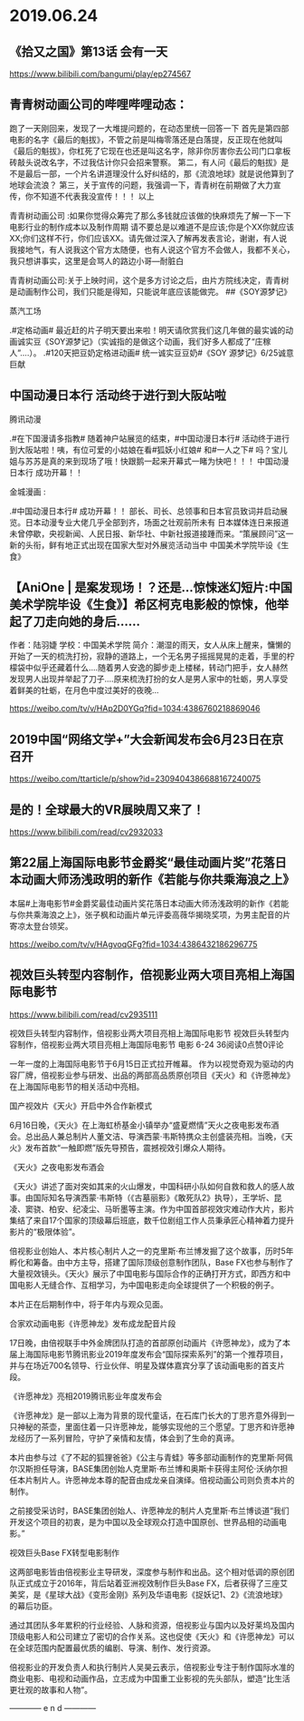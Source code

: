 # 2019.06.24


## 《拾又之国》第13话 会有一天

https://www.bilibili.com/bangumi/play/ep274567
 

 
## 青青树动画公司的哔哩哔哩动态：

跑了一天刚回来，发现了一大堆提问题的，在动态里统一回答一下
首先是第四部电影的名字《最后的魁拔》，不管之前是叫梅零落还是白落提，反正现在他就叫《最后的魁拔》，你杠死了它现在也还是叫这名字，除非你厉害你去公司门口拿板砖敲头说改名字，不过我估计你只会招来警察。
第二，有人问《最后的魁拔》是不是最后一部，一个片名讲道理没什么好纠结的，那《流浪地球》就是说他算到了地球会流浪？
第三，关于宣传的问题，我强调一下，青青树在前期做了大力宣传，你不知道不代表我没宣传！！！
以上

青青树动画公司 :如果你觉得众筹完了那么多钱就应该做的快麻烦先了解一下一下电影行业的制作成本以及制作周期
请不要总是以难道不是应该;你是个XX你就应该XX;你们这样不行，你们应该XX。请先做过深入了解再发表言论，谢谢，有人说我接地气，有人说我这个官方太随便，也有人说这个官方不会做人，我都不关心，我只想讲事实，这里是会骂人的路边小哥—耐脏白

青青树动画公司:关于上映时间，这个是多方讨论之后，由片方院线决定，青青树是动画制作公司，我们只能是得知，只能说年底应该能做完。
##《SOY源梦记》

蒸汽工场

.#定格动画# 最近赶的片子明天要出来啦！明天请欣赏我们这几年做的最实诚的动画诚实豆《SOY源梦记》（实诚指的是做这个动画，我们好多人都成了“庄稼人”....）。
.#120天把豆奶定格进动画# 统一诚实豆豆奶#《SOY 源梦记》6/25诚意巨献
## 中国动漫日本行  活动终于进行到大阪站啦

腾讯动漫                       

.#在下国漫请多指教# 随着神户站展览的结束，#中国动漫日本行# 活动终于进行到大阪站啦！咦，有位可爱的小姑娘在看#狐妖小红娘# 和#一人之下# 吗？宝儿姐与苏苏是真的来到现场了哦！快跟鹅一起来开幕式一睹为快吧！！！
 中国动漫日本行 成功开幕！！

金城漫画  :

.#中国动漫日本行# 成功开幕！！
部长、司长、总领事和日本官员致词并启动展览。日本动漫专业大佬几乎全部到齐，场面之壮观前所未有  日本媒体连日来报道未曾停歇，央视新闻、人民日报、新华社、中新社报道接踵而来。“策展顾问”这一新的头衔，鲜有地正式出现在国家大型对外展览活动当中
中国美术学院毕设《生食》

## 【AniOne | 是案发现场！？还是...惊悚迷幻短片:中国美术学院毕设《生食》】希区柯克电影般的惊悚，他举起了刀走向她的身后......
作者：陆羽婕
学校：中国美术学院
简介：潮湿的雨天，女人从床上醒来，慵懒的开始了一天的梳洗打扮，寂静的道路上，一个无名男子摇摇晃晃的走着，手里的柠檬袋中似乎还藏着什么....随着男人安逸的脚步走上楼梯，转动门把手，女人赫然发现男人出现并举起了刀子....原来梳洗打扮的女人是男人家中的牡蛎，男人享受着鲜美的牡蛎，在月色中度过美好的夜晚...

https://weibo.com/tv/v/HAp2D0YGq?fid=1034:4386760218869046
## 2019中国“网络文学+”大会新闻发布会6月23日在京召开

https://weibo.com/ttarticle/p/show?id=2309404386688167240075
## 是的！全球最大的VR展映周又来了！

https://www.bilibili.com/read/cv2932033
##  第22届上海国际电影节金爵奖“最佳动画片奖”花落日本动画大师汤浅政明的新作《若能与你共乘海浪之上》

本届#上海电影节#金爵奖最佳动画片奖花落日本动画大师汤浅政明的新作《若能与你共乘海浪之上》，张子枫和动画片单元评委高薇华揭晓奖项，为男主配音的片寄凉太登台领奖。

https://weibo.com/tv/v/HAgvoqGFg?fid=1034:4386432186296775 



 
## 视效巨头转型内容制作，倍视影业两大项目亮相上海国际电影节

https://www.bilibili.com/read/cv2935111

视效巨头转型内容制作，倍视影业两大项目亮相上海国际电影节
视效巨头转型内容制作，倍视影业两大项目亮相上海国际电影节
电影 6-24 36阅读0点赞0评论

一年一度的上海国际电影节于6月15日正式拉开帷幕。 作为以视觉奇观为驱动的内容厂牌，倍视影业参与研发、出品的两部高品质原创项目《天火》和《许愿神龙》在上海国际电影节的相关活动中亮相。




国产视效片《天火》开启中外合作新模式

6月16日晚，《天火》在上海虹桥基金小镇举办“盛夏燃情”天火之夜电影发布酒会。总出品人兼总制片人董文洁、导演西蒙·韦斯特携众主创盛装亮相。当晚，《天火》发布首款“一触即燃”版先导预告，震撼视效引爆众人期待。

《天火》之夜电影发布酒会

《天火》讲述了面对突如其来的火山爆发，中国科研小队如何自救和救人的感人故事。由国际知名导演西蒙·韦斯特（《古墓丽影》《敢死队2》执导），王学圻、昆凌、窦骁、柏安、纪凌尘、马昕墨等主演。作为中国首部视效灾难动作大片，影片集结了来自17个国家的顶级幕后班底，数千位剧组工作人员秉承匠心精神着力提升影片的“极限体验”。

倍视影业创始人、本片核心制片人之一的克里斯·布兰博发掘了这个故事，历时5年孵化和筹备。由中方主导，搭建了国际顶级创意制作团队，Base FX也参与制作了大量视效镜头。《天火》展示了中国电影与国际合作的正确打开方式，即西方和中国电影人无缝合作、互相学习，为中国电影走向全球提供了一个积极的例子。

本片正在后期制作中，将于年内与观众见面。




合家欢动画电影《许愿神龙》发布成龙配音片段 

17日晚，由倍视联手中外金牌团队打造的首部原创动画片《许愿神龙》，成为了本届上海国际电影节腾讯影业2019年度发布会“国际探索系列”的第一个推荐项目，并与在场近700名领导、行业伙伴、明星及媒体嘉宾分享了该动画电影的首支片段。

《许愿神龙》亮相2019腾讯影业年度发布会

《许愿神龙》是一部以上海为背景的现代童话，在石库门长大的丁思齐意外得到一只神秘的茶壶，里面住着一只许愿神龙，能够实现他的三个愿望。丁思齐和许愿神龙经历了一系列冒险，守护了亲情和友情，体会到了生命的真谛。

本片由参与过《了不起的狐狸爸爸》《公主与青蛙》等多部动画制作的克里斯·阿佩尔汉斯担任导演，BASE集团创始人克里斯·布兰博和奥斯卡获得主阿伦·沃纳尔担任本片制片人。许愿神龙本尊的配音由成龙亲自演绎。倍视动画公司则负责本片的制作。

之前接受采访时，BASE集团创始人、许愿神龙的制片人克里斯·布兰博谈道“我们开发这个项目的初衷，是为中国以及全球观众打造中国原创、世界品相的动画电影。”




视效巨头Base FX转型电影制作

这两部电影皆由倍视影业主导研发，深度参与制作和出品。这个相对低调的原创团队正式成立于2016年，背后站着亚洲视效制作巨头Base FX，后者获得了三座艾美奖，是《星球大战》《变形金刚》系列及华语电影《捉妖记1、2》《流浪地球》的幕后功臣。

通过其团队多年累积的行业经验、人脉和资源，倍视影业与国内以及好莱坞及国内顶级电影人和公司建立了密切的合作关系。这也促使《天火》和《许愿神龙》可以在全球范围内配置最优质的编剧、导演、制作、发行资源。

倍视影业的开发负责人和执行制片人吴昊云表示，倍视影业专注于制作国际水准的商业电影、电视和动画作品，立志成为中国重工业影视的先头部队，塑造“比生活更壮观的故事和人物”。 




————  e n d ————
  
 
 